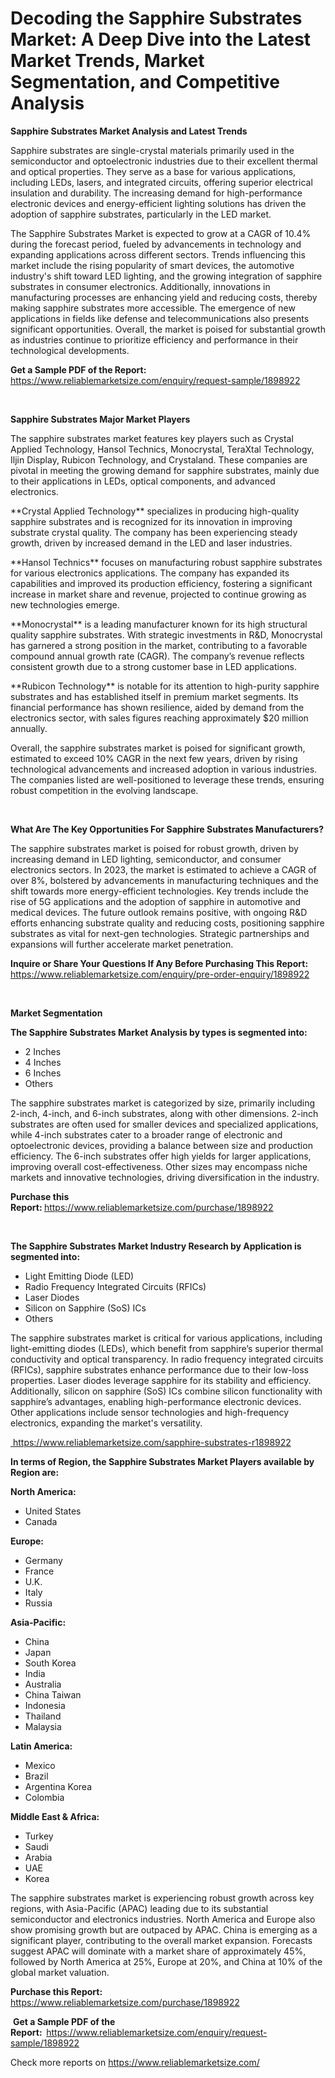 <p><h1>Decoding the Sapphire Substrates Market: A Deep Dive into the Latest Market Trends, Market Segmentation, and Competitive Analysis</h1></p><p><strong>Sapphire Substrates Market Analysis and Latest Trends</strong></p>
<p><p>Sapphire substrates are single-crystal materials primarily used in the semiconductor and optoelectronic industries due to their excellent thermal and optical properties. They serve as a base for various applications, including LEDs, lasers, and integrated circuits, offering superior electrical insulation and durability. The increasing demand for high-performance electronic devices and energy-efficient lighting solutions has driven the adoption of sapphire substrates, particularly in the LED market.</p><p>The Sapphire Substrates Market is expected to grow at a CAGR of 10.4% during the forecast period, fueled by advancements in technology and expanding applications across different sectors. Trends influencing this market include the rising popularity of smart devices, the automotive industry's shift toward LED lighting, and the growing integration of sapphire substrates in consumer electronics. Additionally, innovations in manufacturing processes are enhancing yield and reducing costs, thereby making sapphire substrates more accessible. The emergence of new applications in fields like defense and telecommunications also presents significant opportunities. Overall, the market is poised for substantial growth as industries continue to prioritize efficiency and performance in their technological developments.</p></p>
<p><strong>Get a Sample PDF of the Report:&nbsp;</strong> <a href="https://www.reliablemarketsize.com/enquiry/request-sample/1898922?utm_campaign=3365&utm_medium=2&utm_source=Github&utm_content=ia&utm_term=31032025&utm_id=sapphire-substrates">https://www.reliablemarketsize.com/enquiry/request-sample/1898922</a></p>
<p>&nbsp;</p>
<p><strong>Sapphire Substrates Major Market Players</strong></p>
<p><p>The sapphire substrates market features key players such as Crystal Applied Technology, Hansol Technics, Monocrystal, TeraXtal Technology, Iljin Display, Rubicon Technology, and Crystaland. These companies are pivotal in meeting the growing demand for sapphire substrates, mainly due to their applications in LEDs, optical components, and advanced electronics.</p><p>**Crystal Applied Technology** specializes in producing high-quality sapphire substrates and is recognized for its innovation in improving substrate crystal quality. The company has been experiencing steady growth, driven by increased demand in the LED and laser industries.</p><p>**Hansol Technics** focuses on manufacturing robust sapphire substrates for various electronics applications. The company has expanded its capabilities and improved its production efficiency, fostering a significant increase in market share and revenue, projected to continue growing as new technologies emerge.</p><p>**Monocrystal** is a leading manufacturer known for its high structural quality sapphire substrates. With strategic investments in R&D, Monocrystal has garnered a strong position in the market, contributing to a favorable compound annual growth rate (CAGR). The company’s revenue reflects consistent growth due to a strong customer base in LED applications.</p><p>**Rubicon Technology** is notable for its attention to high-purity sapphire substrates and has established itself in premium market segments. Its financial performance has shown resilience, aided by demand from the electronics sector, with sales figures reaching approximately $20 million annually.</p><p>Overall, the sapphire substrates market is poised for significant growth, estimated to exceed 10% CAGR in the next few years, driven by rising technological advancements and increased adoption in various industries. The companies listed are well-positioned to leverage these trends, ensuring robust competition in the evolving landscape.</p></p>
<p>&nbsp;</p>
<p><strong>What Are The Key Opportunities For Sapphire Substrates Manufacturers?</strong></p>
<p><p>The sapphire substrates market is poised for robust growth, driven by increasing demand in LED lighting, semiconductor, and consumer electronics sectors. In 2023, the market is estimated to achieve a CAGR of over 8%, bolstered by advancements in manufacturing techniques and the shift towards more energy-efficient technologies. Key trends include the rise of 5G applications and the adoption of sapphire in automotive and medical devices. The future outlook remains positive, with ongoing R&D efforts enhancing substrate quality and reducing costs, positioning sapphire substrates as vital for next-gen technologies. Strategic partnerships and expansions will further accelerate market penetration.</p></p>
<p><strong>Inquire or Share Your Questions If Any Before Purchasing This Report:</strong> <a href="https://www.reliablemarketsize.com/enquiry/pre-order-enquiry/1898922?utm_campaign=3365&utm_medium=2&utm_source=Github&utm_content=ia&utm_term=31032025&utm_id=sapphire-substrates">https://www.reliablemarketsize.com/enquiry/pre-order-enquiry/1898922</a></p>
<p>&nbsp;</p>
<p><strong>Market Segmentation</strong></p>
<p><strong>The Sapphire Substrates Market Analysis by types is segmented into:</strong></p>
<p><ul><li>2 Inches</li><li>4 Inches</li><li>6 Inches</li><li>Others</li></ul></p>
<p><p>The sapphire substrates market is categorized by size, primarily including 2-inch, 4-inch, and 6-inch substrates, along with other dimensions. 2-inch substrates are often used for smaller devices and specialized applications, while 4-inch substrates cater to a broader range of electronic and optoelectronic devices, providing a balance between size and production efficiency. The 6-inch substrates offer high yields for larger applications, improving overall cost-effectiveness. Other sizes may encompass niche markets and innovative technologies, driving diversification in the industry.</p></p>
<p><strong>Purchase this Report:&nbsp;</strong><a href="https://www.reliablemarketsize.com/purchase/1898922?utm_campaign=3365&utm_medium=2&utm_source=Github&utm_content=ia&utm_term=31032025&utm_id=sapphire-substrates">https://www.reliablemarketsize.com/purchase/1898922</a></p>
<p>&nbsp;</p>
<p><strong>The Sapphire Substrates Market Industry Research by Application is segmented into:</strong></p>
<p><ul><li>Light Emitting Diode (LED)</li><li>Radio Frequency Integrated Circuits (RFICs)</li><li>Laser Diodes</li><li>Silicon on Sapphire (SoS) ICs</li><li>Others</li></ul></p>
<p><p>The sapphire substrates market is critical for various applications, including light-emitting diodes (LEDs), which benefit from sapphire’s superior thermal conductivity and optical transparency. In radio frequency integrated circuits (RFICs), sapphire substrates enhance performance due to their low-loss properties. Laser diodes leverage sapphire for its stability and efficiency. Additionally, silicon on sapphire (SoS) ICs combine silicon functionality with sapphire’s advantages, enabling high-performance electronic devices. Other applications include sensor technologies and high-frequency electronics, expanding the market's versatility.</p></p>
<p><a href="https://www.reliablemarketsize.com/sapphire-substrates-r1898922?utm_campaign=3365&utm_medium=2&utm_source=Github&utm_content=ia&utm_term=31032025&utm_id=sapphire-substrates">&nbsp;https://www.reliablemarketsize.com/sapphire-substrates-r1898922</a></p>
<p><strong>In terms of Region, the Sapphire Substrates Market Players available by Region are:</strong></p>
<p>
    <p> <strong> North America: </strong>
        <ul>
            <li>United States</li>
            <li>Canada</li>
        </ul>
        </p> 
    <p> <strong> Europe: </strong>
        <ul>
            <li>Germany</li>
            <li>France</li>
            <li>U.K.</li>
            <li>Italy</li>
            <li>Russia</li>
        </ul>
        </p> 
    <p> <strong> Asia-Pacific: </strong>
        <ul>
            <li>China</li>
            <li>Japan</li>
            <li>South Korea</li>
            <li>India</li>
            <li>Australia</li>
            <li>China Taiwan</li>
            <li>Indonesia</li>
            <li>Thailand</li>
            <li>Malaysia</li>
        </ul>
        </p> 
    <p> <strong> Latin America: </strong>
        <ul>
            <li>Mexico</li>
            <li>Brazil</li>
            <li>Argentina Korea</li>
            <li>Colombia</li>
        </ul>
        </p> 
    <p> <strong> Middle East & Africa: </strong>
        <ul>
            <li>Turkey</li>
            <li>Saudi</li>
            <li>Arabia</li>
            <li>UAE</li>
            <li>Korea</li>
        </ul>
    </p>
    </p>
<p><p>The sapphire substrates market is experiencing robust growth across key regions, with Asia-Pacific (APAC) leading due to its substantial semiconductor and electronics industries. North America and Europe also show promising growth but are outpaced by APAC. China is emerging as a significant player, contributing to the overall market expansion. Forecasts suggest APAC will dominate with a market share of approximately 45%, followed by North America at 25%, Europe at 20%, and China at 10% of the global market valuation.</p></p>
<p><strong>Purchase this Report: </strong><a href="https://www.reliablemarketsize.com/purchase/1898922?utm_campaign=3365&utm_medium=2&utm_source=Github&utm_content=ia&utm_term=31032025&utm_id=sapphire-substrates">https://www.reliablemarketsize.com/purchase/1898922</a></p>
<p>&nbsp;<strong>Get a Sample PDF of the Report:&nbsp;&nbsp;</strong><a href="https://www.reliablemarketsize.com/enquiry/request-sample/1898922?utm_campaign=3365&utm_medium=2&utm_source=Github&utm_content=ia&utm_term=31032025&utm_id=sapphire-substrates">https://www.reliablemarketsize.com/enquiry/request-sample/1898922</a></p>
<p><strong></strong></p>
<p>Check more reports on <a href="https://www.reliablemarketsize.com/?utm_campaign=3365&utm_medium=2&utm_source=Github&utm_content=ia&utm_term=31032025&utm_id=sapphire-substrates">https://www.reliablemarketsize.com/</a></p>